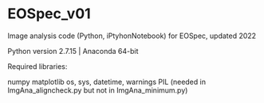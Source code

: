 # EOSpec_v01
Image analysis code (Python, iPtyhonNotebook) for EOSpec, updated 2022

Python version 2.7.15 | Anaconda 64-bit

Required libraries:

numpy
matplotlib
os, sys, datetime, warnings
PIL (needed in ImgAna_aligncheck.py but not in ImgAna_minimum.py)
